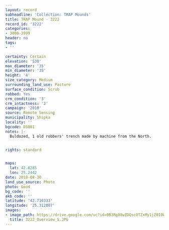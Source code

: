 ```yaml
---
layout: record
subheadline: 'Collection: TRAP Mounds'
title: TRAP Mound - 3222
record_id: '3222'
categories:
- 3000-3999
header: no
tags:
- ''

certainty: Certain
elevation: '530'
max_diameter: '35'
min_diameter: '35'
height: '4'
size_category: Medium
surrounding_land_use: Pasture
surface_condition: Scrub
robbed: Yes
crm_condition: '3'
crm_intactness: '2'
campaign: '2010'
source: Remote Sensing
municipality: Shipka
locality: ''
bgcode: DS001
notes: |-
  Buldozed, 1 old robbers' trench made by machine from the North.


rights: standard


maps:
  lat: 42.6285
  lon: 25.2442
date: 2018-08-30
land_use_source: Photo
photo: Good
bg_code: ''
akb_code: ''
latitude: '42.710333'
longitude: '25.312807'
images:
- image_path: https://drive.google.com/uc?id=0B3Rg88wZDQscOTZxMy1jZ0I0WnM
  title: 3222_Overview_S.JPG
---
```

